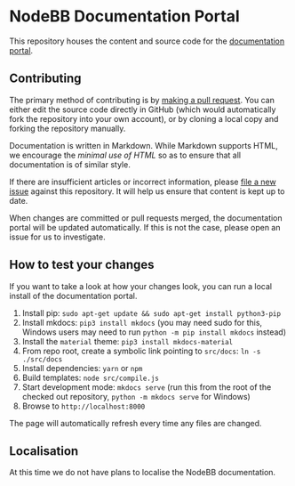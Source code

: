 # NodeBB Documentation Portal

This repository houses the content and source code for the [documentation portal](//docs.nodebb.org).

## Contributing

The primary method of contributing is by [making a pull request](https://github.com/NodeBB/docs/pulls). You can either edit the source code directly in GitHub (which would automatically fork the repository into your own account), or by cloning a local copy and forking the repository manually.

Documentation is written in Markdown. While Markdown supports HTML, we encourage the _minimal use of HTML_ so as to ensure that all documentation is of similar style.

If there are insufficient articles or incorrect information, please [file a new issue](https://github.com/NodeBB/docs/issues/new) against this repository. It will help us ensure that content is kept up to date.

When changes are committed or pull requests merged, the documentation portal will be updated automatically. If this is not the case, please open an issue for us to investigate.

## How to test your changes

If you want to take a look at how your changes look, you can run a local install of the documentation portal.

1. Install pip: `sudo apt-get update && sudo apt-get install python3-pip`
1. Install mkdocs: `pip3 install mkdocs` (you may need sudo for this, Windows users may need to run `python -m pip install mkdocs` instead)
1. Install the `material` theme: `pip3 install mkdocs-material`
1. From repo root, create a symbolic link pointing to `src/docs`: `ln -s ./src/docs`
1. Install dependencies: `yarn` or `npm`
1. Build templates: `node src/compile.js`
1. Start development mode: `mkdocs serve` (run this from the root of the checked out repository, `python -m mkdocs serve` for Windows)
1. Browse to `http://localhost:8000`

The page will automatically refresh every time any files are changed.

## Localisation

At this time we do not have plans to localise the NodeBB documentation.